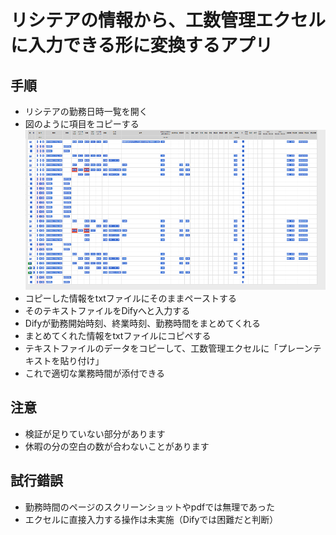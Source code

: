 # リシテアの情報から、工数管理エクセルに入力できる形に変換するアプリ

## 手順
- リシテアの勤務日時一覧を開く
- 図のように項目をコピーする
![alt text]({16AFD224-9F0F-4AFD-970F-9E1F47014BEE}.png)
- コピーした情報をtxtファイルにそのままペーストする
- そのテキストファイルをDifyへと入力する
- Difyが勤務開始時刻、終業時刻、勤務時間をまとめてくれる
- まとめてくれた情報をtxtファイルにコピペする
- テキストファイルのデータをコピーして、工数管理エクセルに「プレーンテキストを貼り付け」
- これで適切な業務時間が添付できる

## 注意
- 検証が足りていない部分があります
- 休暇の分の空白の数が合わないことがあります

## 試行錯誤
- 勤務時間のページのスクリーンショットやpdfでは無理であった
- エクセルに直接入力する操作は未実施（Difyでは困難だと判断）

